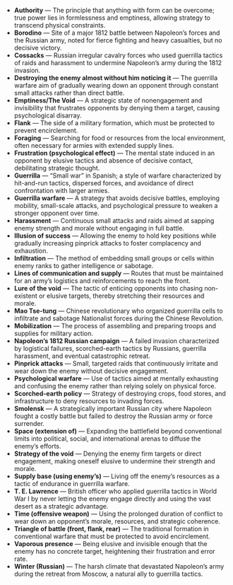- **Authority** — The principle that anything with form can be overcome; true power lies in formlessness and emptiness, allowing strategy to transcend physical constraints.  
- **Borodino** — Site of a major 1812 battle between Napoleon’s forces and the Russian army, noted for fierce fighting and heavy casualties, but no decisive victory.  
- **Cossacks** — Russian irregular cavalry forces who used guerrilla tactics of raids and harassment to undermine Napoleon’s army during the 1812 invasion.  
- **Destroying the enemy almost without him noticing it** — The guerrilla warfare aim of gradually wearing down an opponent through constant small attacks rather than direct battle.  
- **Emptiness/The Void** — A strategic state of nonengagement and invisibility that frustrates opponents by denying them a target, causing psychological disarray.  
- **Flank** — The side of a military formation, which must be protected to prevent encirclement.  
- **Foraging** — Searching for food or resources from the local environment, often necessary for armies with extended supply lines.  
- **Frustration (psychological effect)** — The mental state induced in an opponent by elusive tactics and absence of decisive contact, debilitating strategic thought.  
- **Guerrilla** — “Small war” in Spanish; a style of warfare characterized by hit-and-run tactics, dispersed forces, and avoidance of direct confrontation with larger armies.  
- **Guerrilla warfare** — A strategy that avoids decisive battles, employing mobility, small-scale attacks, and psychological pressure to weaken a stronger opponent over time.  
- **Harassment** — Continuous small attacks and raids aimed at sapping enemy strength and morale without engaging in full battle.  
- **Illusion of success** — Allowing the enemy to hold key positions while gradually increasing pinprick attacks to foster complacency and exhaustion.  
- **Infiltration** — The method of embedding small groups or cells within enemy ranks to gather intelligence or sabotage.  
- **Lines of communication and supply** — Routes that must be maintained for an army’s logistics and reinforcements to reach the front.  
- **Lure of the void** — The tactic of enticing opponents into chasing non-existent or elusive targets, thereby stretching their resources and morale.  
- **Mao Tse-tung** — Chinese revolutionary who organized guerrilla cells to infiltrate and sabotage Nationalist forces during the Chinese Revolution.  
- **Mobilization** — The process of assembling and preparing troops and supplies for military action.  
- **Napoleon’s 1812 Russian campaign** — A failed invasion characterized by logistical failures, scorched-earth tactics by Russians, guerrilla harassment, and eventual catastrophic retreat.  
- **Pinprick attacks** — Small, targeted raids that continuously irritate and wear down the enemy without decisive engagement.  
- **Psychological warfare** — Use of tactics aimed at mentally exhausting and confusing the enemy rather than relying solely on physical force.  
- **Scorched-earth policy** — Strategy of destroying crops, food stores, and infrastructure to deny resources to invading forces.  
- **Smolensk** — A strategically important Russian city where Napoleon fought a costly battle but failed to destroy the Russian army or force surrender.  
- **Space (extension of)** — Expanding the battlefield beyond conventional limits into political, social, and international arenas to diffuse the enemy’s efforts.  
- **Strategy of the void** — Denying the enemy firm targets or direct engagement, making oneself elusive to undermine their strength and morale.  
- **Supply base (using enemy’s)** — Living off the enemy’s resources as a tactic of endurance in guerrilla warfare.  
- **T. E. Lawrence** — British officer who applied guerrilla tactics in World War I by never letting the enemy engage directly and using the vast desert as a strategic advantage.  
- **Time (offensive weapon)** — Using the prolonged duration of conflict to wear down an opponent’s morale, resources, and strategic coherence.  
- **Triangle of battle (front, flank, rear)** — The traditional formation in conventional warfare that must be protected to avoid encirclement.  
- **Vaporous presence** — Being elusive and invisible enough that the enemy has no concrete target, heightening their frustration and error rate.  
- **Winter (Russian)** — The harsh climate that devastated Napoleon’s army during the retreat from Moscow, a natural ally to guerrilla tactics.
